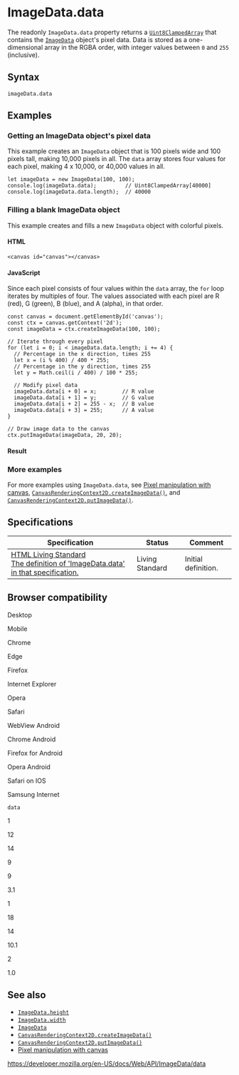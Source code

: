 ImageData.data
==============

The readonly `ImageData.data` property returns a [`Uint8ClampedArray`](https://developer.mozilla.org/en-US/docs/Web/JavaScript/Reference/Global_Objects/Uint8ClampedArray) that contains the [`ImageData`](../imagedata) object's pixel data. Data is stored as a one-dimensional array in the RGBA order, with integer values between `0` and `255` (inclusive).

Syntax
------

    imageData.data

Examples
--------

### Getting an ImageData object's pixel data

This example creates an `ImageData` object that is 100 pixels wide and 100 pixels tall, making 10,000 pixels in all. The `data` array stores four values for each pixel, making 4 x 10,000, or 40,000 values in all.

    let imageData = new ImageData(100, 100);
    console.log(imageData.data);         // Uint8ClampedArray[40000]
    console.log(imageData.data.length);  // 40000

### Filling a blank ImageData object

This example creates and fills a new `ImageData` object with colorful pixels.

#### HTML

    <canvas id="canvas"></canvas>

#### JavaScript

Since each pixel consists of four values within the `data` array, the `for` loop iterates by multiples of four. The values associated with each pixel are R (red), G (green), B (blue), and A (alpha), in that order.

    const canvas = document.getElementById('canvas');
    const ctx = canvas.getContext('2d');
    const imageData = ctx.createImageData(100, 100);

    // Iterate through every pixel
    for (let i = 0; i < imageData.data.length; i += 4) {
      // Percentage in the x direction, times 255
      let x = (i % 400) / 400 * 255;
      // Percentage in the y direction, times 255
      let y = Math.ceil(i / 400) / 100 * 255;

      // Modify pixel data
      imageData.data[i + 0] = x;        // R value
      imageData.data[i + 1] = y;        // G value
      imageData.data[i + 2] = 255 - x;  // B value
      imageData.data[i + 3] = 255;      // A value
    }

    // Draw image data to the canvas
    ctx.putImageData(imageData, 20, 20);

#### Result

### More examples

For more examples using `ImageData.data`, see [Pixel manipulation with canvas](../canvas_api/tutorial/pixel_manipulation_with_canvas), [`CanvasRenderingContext2D.createImageData()`](../canvasrenderingcontext2d/createimagedata), and [`CanvasRenderingContext2D.putImageData()`](../canvasrenderingcontext2d/putimagedata).

Specifications
--------------

<table><thead><tr class="header"><th>Specification</th><th>Status</th><th>Comment</th></tr></thead><tbody><tr class="odd"><td><a href="https://html.spec.whatwg.org/multipage/scripting.html#dom-imagedata-data">HTML Living Standard<br />
<span class="small">The definition of 'ImageData.data' in that specification.</span></a></td><td><span class="spec-living">Living Standard</span></td><td>Initial definition.</td></tr></tbody></table>

Browser compatibility
---------------------

Desktop

Mobile

Chrome

Edge

Firefox

Internet Explorer

Opera

Safari

WebView Android

Chrome Android

Firefox for Android

Opera Android

Safari on IOS

Samsung Internet

`data`

1

12

14

9

9

3.1

1

18

14

10.1

2

1.0

See also
--------

-   [`ImageData.height`](height)
-   [`ImageData.width`](width)
-   [`ImageData`](../imagedata)
-   [`CanvasRenderingContext2D.createImageData()`](../canvasrenderingcontext2d/createimagedata)
-   [`CanvasRenderingContext2D.putImageData()`](../canvasrenderingcontext2d/putimagedata)
-   [Pixel manipulation with canvas](../canvas_api/tutorial/pixel_manipulation_with_canvas)

<a href="https://developer.mozilla.org/en-US/docs/Web/API/ImageData/data" class="_attribution-link">https://developer.mozilla.org/en-US/docs/Web/API/ImageData/data</a>
